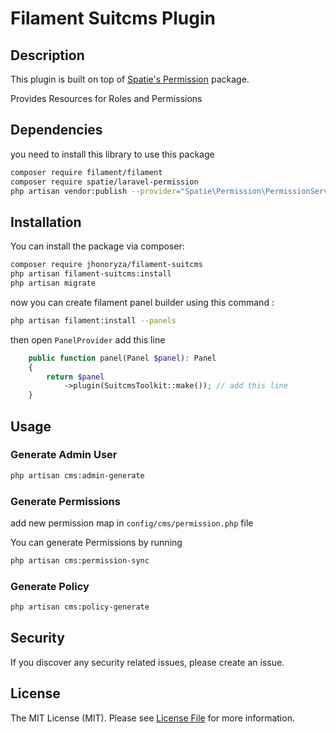# Filament Suitcms Plugin

## Description

This plugin is built on top of [Spatie's Permission](https://spatie.be/docs/laravel-permission/v6/introduction) package. 

Provides Resources for Roles and Permissions

## Dependencies

you need to install this library to use this package

```bash
composer require filament/filament
composer require spatie/laravel-permission
php artisan vendor:publish --provider="Spatie\Permission\PermissionServiceProvider"
```

## Installation

You can install the package via composer:

```bash
composer require jhonoryza/filament-suitcms
php artisan filament-suitcms:install
php artisan migrate
```

now you can create filament panel builder using this command :

```bash 
php artisan filament:install --panels
```

then open `PanelProvider` add this line

```php
    public function panel(Panel $panel): Panel
    {
        return $panel
            ->plugin(SuitcmsToolkit::make()); // add this line
    }
```

## Usage

### Generate Admin User

```bash
php artisan cms:admin-generate
```

### Generate Permissions

add new permission map in `config/cms/permission.php` file

You can generate Permissions by running
```bash
php artisan cms:permission-sync
```

### Generate Policy

```bash
php artisan cms:policy-generate
```

## Security

If you discover any security related issues, please create an issue.

## License

The MIT License (MIT). Please see [License File](LICENSE.md) for more information.

